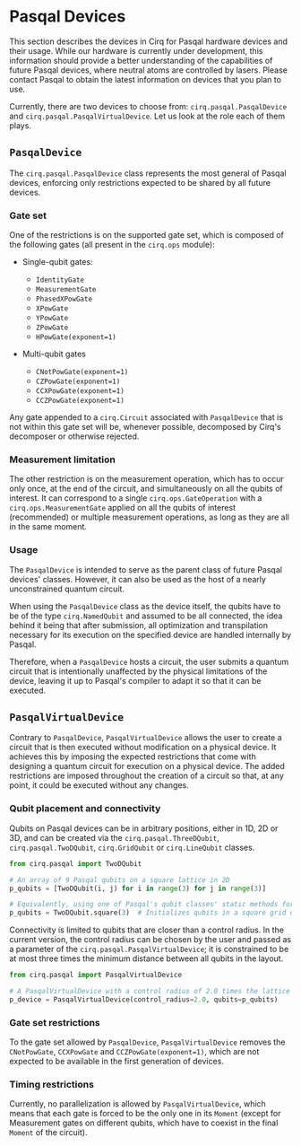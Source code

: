 # Pasqal Devices

This section describes the devices in Cirq for Pasqal hardware devices and their usage.
While our hardware is currently under development, this information should provide a
better understanding of the capabilities of future Pasqal devices, where neutral atoms
are controlled by lasers. Please contact Pasqal to obtain the latest information
on devices that you plan to use.

Currently, there are two devices to choose from: `cirq.pasqal.PasqalDevice` and `cirq.pasqal.PasqalVirtualDevice`. Let us look at the role each of them plays.

## `PasqalDevice`

The `cirq.pasqal.PasqalDevice` class represents the most general of Pasqal devices, enforcing only restrictions expected to be shared by all future devices.

### Gate set
One of the restrictions is on the supported gate set, which is composed of the following gates (all present in the `cirq.ops` module):

  * Single-qubit gates:

    * `IdentityGate`
    * `MeasurementGate`
    * `PhasedXPowGate`
    * `XPowGate`
    * `YPowGate`
    * `ZPowGate`
    * `HPowGate(exponent=1)`

  * Multi-qubit gates

    * `CNotPowGate(exponent=1)`
    * `CZPowGate(exponent=1)`
    * `CCXPowGate(exponent=1)`
    * `CCZPowGate(exponent=1)`

Any gate appended to a `cirq.Circuit` associated with `PasqalDevice` that is not within this gate set will be, whenever possible, decomposed by Cirq's decomposer or otherwise rejected.

### Measurement limitation

The other restriction is on the measurement operation, which has to occur only once, at the end of the circuit, and simultaneously on all the qubits of interest. It can correspond to a single `cirq.ops.GateOperation` with a `cirq.ops.MeasurementGate` applied on all the qubits of interest (recommended) or multiple measurement operations, as long as they are all in the same moment.

### Usage

The `PasqalDevice` is intended to serve as the parent class of future Pasqal devices' classes. However, it can also be used as the host of a nearly unconstrained quantum circuit.

When using the `PasqalDevice` class as the device itself, the qubits have to be of the type `cirq.NamedQubit` and assumed to be all connected, the idea behind it being that after submission, all optimization and transpilation necessary for its execution on the specified device are handled internally by Pasqal.

Therefore, when a `PasqalDevice` hosts a circuit, the user submits a quantum circuit that is intentionally unaffected by the physical limitations of the device, leaving it up to Pasqal's compiler to adapt it so that it can be executed.

## `PasqalVirtualDevice`

Contrary to `PasqalDevice`, `PasqalVirtualDevice` allows the user to create a circuit that is then executed without modification on a physical device. It achieves this by imposing the expected restrictions that come with designing a quantum circuit for execution on a physical device. The added restrictions are imposed throughout the creation of a circuit so that, at any point, it could be executed without any changes.


### Qubit placement and connectivity

Qubits on Pasqal devices can be in arbitrary positions, either in 1D, 2D or 3D, and can be
created via the `cirq.pasqal.ThreeDQubit`, `cirq.pasqal.TwoDQubit`, `cirq.GridQubit` or `cirq.LineQubit` classes.

```python
from cirq.pasqal import TwoDQubit

# An array of 9 Pasqal qubits on a square lattice in 2D
p_qubits = [TwoDQubit(i, j) for i in range(3) for j in range(3)]

# Equivalently, using one of Pasqal's qubit classes' static methods for qubit register creation
p_qubits = TwoDQubit.square(3)  # Initializes qubits in a square grid of side 3

```

Connectivity is limited to qubits that are closer than a control radius. In the current
version, the control radius can be chosen by the user and passed as a parameter of the
`cirq.pasqal.PasqalVirtualDevice`; it is constrained to be at most three times the minimum
distance between all qubits in the layout.

```python
from cirq.pasqal import PasqalVirtualDevice

# A PasqalVirtualDevice with a control radius of 2.0 times the lattice spacing.
p_device = PasqalVirtualDevice(control_radius=2.0, qubits=p_qubits)

```

### Gate set restrictions

To the gate set allowed by `PasqalDevice`, `PasqalVirtualDevice` removes the `CNotPowGate`, `CCXPowGate` and `CCZPowGate(exponent=1)`, which are not expected to be available in the first generation of devices.

### Timing restrictions

Currently, no parallelization is allowed by `PasqalVirtualDevice`, which means that each gate is forced to be the only one in its `Moment` (except for Measurement gates on different qubits, which have to coexist in the final `Moment` of the circuit).
